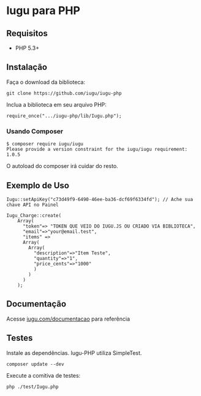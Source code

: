 # Iugu para PHP

## Requisitos

* PHP 5.3+

## Instalação

Faça o download da biblioteca:

~~~
git clone https://github.com/iugu/iugu-php
~~~

Inclua a biblioteca em seu arquivo PHP:

~~~
require_once(".../iugu-php/lib/Iugu.php");
~~~

### Usando Composer

~~~
$ composer require iugu/iugu
Please provide a version constraint for the iugu/iugu requirement: 1.0.5
~~~

O autoload do composer irá cuidar do resto.

## Exemplo de Uso

~~~
Iugu::setApiKey("c73d49f9-6490-46ee-ba36-dcf69f6334fd"); // Ache sua chave API no Painel

Iugu_Charge::create(
    Array(
      "token"=> "TOKEN QUE VEIO DO IUGU.JS OU CRIADO VIA BIBLIOTECA",
      "email"=>"your@email.test",
      "items" => 
      Array(
        Array(
          "description"=>"Item Teste",
          "quantity"=>"1",
          "price_cents"=>"1000"
          )
        )
      )
    );
~~~

## Documentação

Acesse [iugu.com/documentacao](http://iugu.com/documentacao) para referência

## Testes

Instale as dependências. Iugu-PHP utiliza SimpleTest.

~~~
composer update --dev
~~~

Execute a comitiva de testes:
~~~
php ./test/Iugu.php
~~~
